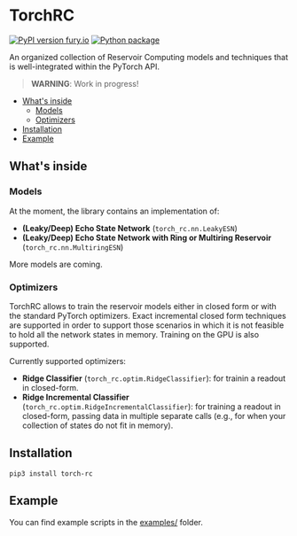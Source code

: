 # TorchRC
[![PyPI version fury.io](https://badge.fury.io/py/torch-rc.svg)](https://pypi.python.org/pypi/torch-rc/) [![Python package](https://github.com/danieleds/TorchRC/actions/workflows/python-package.yml/badge.svg)](https://github.com/danieleds/TorchRC/actions/workflows/python-package.yml)

An organized collection of Reservoir Computing models and techniques that is well-integrated within the PyTorch API.

> **WARNING**: Work in progress!

* [What's inside](#whats-inside)
  * [Models](#models)
  * [Optimizers](#optimizers)
* [Installation](#installation)
* [Example](#example)

## What's inside

### Models

At the moment, the library contains an implementation of:

 * **(Leaky/Deep) Echo State Network** (`torch_rc.nn.LeakyESN`)
 * **(Leaky/Deep) Echo State Network with Ring or Multiring Reservoir** (`torch_rc.nn.MultiringESN`)

More models are coming.

### Optimizers

TorchRC allows to train the reservoir models either in closed form or with the standard PyTorch optimizers.
Exact incremental closed form techniques are supported in order to support those scenarios in which it is not feasible to hold all the network states in memory.
Training on the GPU is also supported.

Currently supported optimizers:

 * **Ridge Classifier** (`torch_rc.optim.RidgeClassifier`): for trainin a readout in closed-form. 
 * **Ridge Incremental Classifier** (`torch_rc.optim.RidgeIncrementalClassifier`): for training a readout in closed-form,
   passing data in multiple separate calls (e.g., for when your collection of states do not fit in memory).

## Installation

    pip3 install torch-rc

## Example

You can find example scripts in the [examples/](examples/) folder. 
